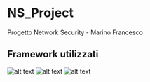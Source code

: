 # NS_Project
Progetto Network Security - Marino Francesco

## Framework utilizzati
![alt text](https://cdn.iconscout.com/icon/free/png-256/docker-2752207-2285024.png)
![alt text](https://upload.wikimedia.org/wikipedia/commons/thumb/9/9a/Visual_Studio_Code_1.35_icon.svg/2048px-Visual_Studio_Code_1.35_icon.svg.png)
![alt text](https://upload.wikimedia.org/wikipedia/commons/thumb/c/c3/Python-logo-notext.svg/800px-Python-logo-notext.svg.png)

